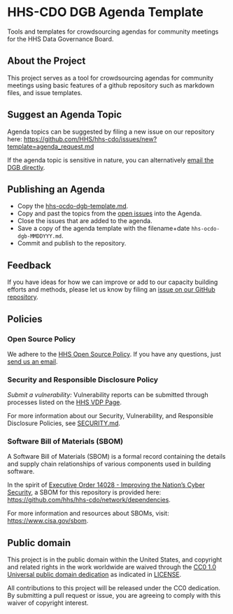 # HHS-CDO DGB Agenda Template
Tools and templates for crowdsourcing agendas for community meetings for the HHS Data Governance Board.

## About the Project
This project serves as a tool for crowdsourcing agendas for community meetings using basic features of a github repository such as markdown files, and issue templates.

## Suggest an Agenda Topic
Agenda topics can be suggested by filing a new issue on our repository here:
https://github.com/HHS/hhs-cdo/issues/new?template=agenda_request.md

If the agenda topic is sensitive in nature, you can alternatively [email the DGB directly](mailto:cdo@hhs.gov).

## Publishing an Agenda
- Copy the [hhs-ocdo-dgb-template.md](hhs_ocdo_dgb_template.md).
- Copy and past the topics from the [open issues](https://github.com/HHS/hhs-cdo/issues) into the Agenda.
- Close the issues that are added to the agenda.
- Save a copy of the agenda template with the filename+date `hhs-ocdo-dgb-MMDDYYY.md`.
- Commit and publish to the repository.



## Feedback
If you have ideas for how we can improve or add to our capacity building efforts and methods, please let us know by filing an [issue on our GitHub repository](https://github.com/hhs/hhs-cdo/issues/new).

<!--
## Glossary
Information about terminology and acronyms used in this documentation may be found in [GLOSSARY.md](GLOSSARY.md).
-->

## Policies

### Open Source Policy

We adhere to the [HHS Open Source
Policy](https://www.hhs.gov/sites/default/files/hhs-open-gov-plan-v4-2016.pdf). If you have any
questions, just [send us an email](mailto:cdo@hhs.gov).

### Security and Responsible Disclosure Policy

_Submit a vulnerability:_ Vulnerability reports can be submitted through processes listed on the [HHS VDP Page](https://www.hhs.gov/vulnerability-disclosure-policy/index.html). 

For more information about our Security, Vulnerability, and Responsible Disclosure Policies, see [SECURITY.md](SECURITY.md).

### Software Bill of Materials (SBOM)

A Software Bill of Materials (SBOM) is a formal record containing the details and supply chain relationships of various components used in building software.

In the spirit of [Executive Order 14028 - Improving the Nation’s Cyber Security](https://www.gsa.gov/technology/it-contract-vehicles-and-purchasing-programs/information-technology-category/it-security/executive-order-14028), a SBOM for this repository is provided here: https://github.com/hhs/hhs-cdo/network/dependencies.

For more information and resources about SBOMs, visit: https://www.cisa.gov/sbom.

## Public domain

This project is in the public domain within the United States, and copyright and related rights in the work worldwide are waived through the [CC0 1.0 Universal public domain dedication](https://creativecommons.org/publicdomain/zero/1.0/) as indicated in [LICENSE](LICENSE).

All contributions to this project will be released under the CC0 dedication. By submitting a pull request or issue, you are agreeing to comply with this waiver of copyright interest.
